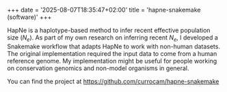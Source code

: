 +++
date = '2025-08-07T18:35:47+02:00'
title = 'hapne-snakemake (software)'
+++

HapNe is a haplotype-based method to infer recent effective population size ($N_e$). As part of my own research on inferring recent $N_e$, I developed a Snakemake workflow that adapts HapNe to work with non-human datasets. The original implementation required the input data to come from a human reference genome. My implementation might be useful for people working on conservation genomics and non-model organisms in general.

You can find the project at https://github.com/currocam/hapne-snakemake
